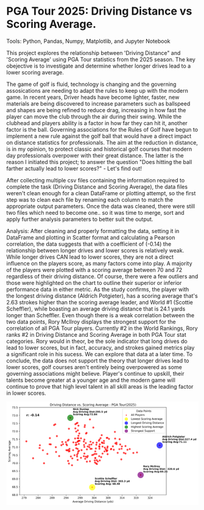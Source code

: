 # PGA Tour 2025: Driving Distance vs Scoring Average. 

Tools: Python, Pandas, Numpy, Matplotlib, and Jupyter Notebook

This project explores the relationship between 'Driving Distance" and 'Scoring Average' using PGA Tour statistics from the 2025 season. The key obejective is to investigate and determine whether longer drives lead to a lower scoring average. 

The game of golf is fluid, technology is changing and the governing assosications are needing to adapt the rules to keep up with the modern game. In recent years, Driver heads have become lighter, faster, new materials are being discovered to increase parameters such as ballspeed and shapes are being refined to reduce drag, increasing in how fast the player can move the club through the air during their swing. While the clubhead and players ability is a factor in how far they can hit it, another factor is the ball. Governing associations for the Rules of Golf have begun to implement a new rule against the golf ball that would have a direct impact on distance statistics for professionals. The aim at the reduction in distance, is in my opinion, to protect classic and historical golf courses that modern day professionals overpower with their great distance. The latter is the reason I initiated this project; to answer the question "Does hitting the ball farther actually lead to lower scores?" - Let's find out! 

After collecting multiple csv files containing the information required to complete the task (Driving Distance and Scoring Average), the data files weren't clean enough for a clean DataFrame or plotting attempt, so the first step was to clean each file by renaming each column to match the appropriate output parameters. Once the data was cleaned, there were still two files which need to become one.. so it was time to merge, sort and apply further analysis parameters to better suit the output. 

Analysis: After cleaning and properly formatting the data, setting it in DataFrame and plotting in Scatter format and calculating a Pearson correlation, the data suggests that with a coefficient of (-0.14) the relationship between longer drives and lower scores is relatively weak. While longer drives CAN lead to lower scores, they are not a direct influence on the players score, as many factors come into play. A majority of the players were plotted with a scoring average between 70 and 72 regardless of their driving distance. Of course, there were a few outliers and those were highlighted on the chart to outline their superior or inferior performance data in either metric. As the study confirms, the player with the longest driving distance (Aldrich Potgieter), has a scoring average that's 2.63 strokes higher than the scoring average leader, and World #1 (Scottie Scheffler), while boasting an average driving distance that is 24.1 yards longer than Scheffler. Even though there is a weak correlation between the two data points, Rory McIlroy displays the strongest support for the correlation of all PGA Tour players. Currently #2 in the World Rankings, Rory ranks #2 in Driving Distance and Scoring Average in both PGA Tour stat categories. Rory would in theor, be the sole indicator that long drives do lead to lower scores, but in fact, accuracy, and strokes gained metrics play a significant role in his sucess. We can explore that data at a later time. To conclude, the data does not support the theory that longer drives lead to lower scores, golf courses aren't entirely being overpowered as some governing associations might believe. Player's continue to upskill, their talents become greater at a younger age and the modern game will continue to prove that high level talent in all skill areas is the leading factor in lower scores. 

![PGA Tour Data](pga_tour_data.png)





